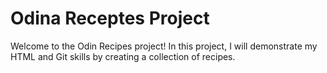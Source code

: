 # Odina Receptes Project

Welcome to the Odin Recipes project! In this project, I will demonstrate my HTML and Git skills by creating a collection of recipes.
